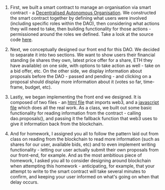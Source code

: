 1) First, we built a smart contract to manage an organisation via smart contract - a [Decentralised Autonomous Organisation](https://en.wikipedia.org/wiki/Decentralized_autonomous_organization). We constructed the smart contract together by defining what users were involved (including specific roles within the DAO), then considering what actions they will need to take, then building functionality for those actions - permissioned around the roles we defined. Take a look at the source code [here](https://github.com/NEUCryptocurrency/DecDevClass/blob/master/Nov10/ourDAO.sol).

2) Next, we conceptually designed our front end for this DAO. We decided to separate it into two sections. We want to show users their financial standing (ie shares they own, latest price offer for a share, ETH they have available) on one side, with options to take action as well - take on a bid offer, etc. On the other side, we display information about proposals before the DAO - passed and pending - and clicking on a proposal should display more information about it (votes so far, time-frame, budget, etc).

3) Lastly, we began implementing the front end we designed. It is composed of two files - an [html file](https://github.com/NEUCryptocurrency/DecDevClass/blob/master/Nov10/index.html) that imports web3, and a [javascript file](https://github.com/NEUCryptocurrency/DecDevClass/blob/master/Nov10/dapp.js) which does all the real work. As a class, we built out some basic functionality for reading information from the contract - calling dao.proposals(), and passing it the fallback function that web3 uses to give it information back from the blockchain.

4) And for homework, I assigned you all to follow the pattern laid out from class on reading from the blockchain to read more information (such as shares for our user, available bids, etc) and to even implement writing functionality - letting our user actually submit their own proposals from our front-end, for example. And as the most ambitious piece of homework, I asked you all to consider designing around blockchain when attempting this homework - anticipating, for example, that your attempt to write to the smart contract will take several minutes to confirm, and keeping your user informed on what's going on when that delay occurs.
